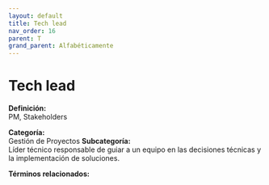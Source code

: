 ```yaml
---
layout: default
title: Tech lead
nav_order: 16
parent: T
grand_parent: Alfabéticamente
---
```


# Tech lead

**Definición:**  
PM, Stakeholders

**Categoría:**  
Gestión de Proyectos 
**Subcategoría:**  
Líder técnico responsable de guiar a un equipo en las decisiones técnicas y la implementación de soluciones.

**Términos relacionados:**  


